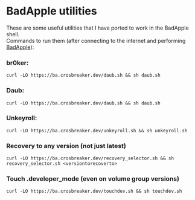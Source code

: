 # BadApple utilities
These are some useful utilities that I have ported to work in the BadApple shell. \
Commands to run them (after connecting to the internet and performing [BadApple](https://github.com/applefritter-inc/BadApple)): 

### br0ker:  
`curl -LO https://ba.crosbreaker.dev/daub.sh && sh daub.sh`

### Daub:
`curl -LO https://ba.crosbreaker.dev/daub.sh && sh daub.sh`

### Unkeyroll:  
`curl -LO https://ba.crosbreaker.dev/unkeyroll.sh && sh unkeyroll.sh`

### Recovery to any version (not just latest)
`curl -LO https://ba.crosbreaker.dev/recovery_selector.sh && sh recovery_selector.sh <versiontorecoverto>`

### Touch .developer_mode (even on volume group versions)
`curl -LO https://ba.crosbreaker.dev/touchdev.sh && sh touchdev.sh`